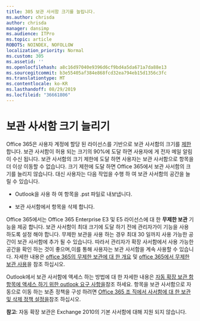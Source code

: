```yaml
---
title: 305 보관 사서함 크기를 늘립니다.
ms.author: chrisda
author: chrisda
manager: dansimp
ms.audience: ITPro
ms.topic: article
ROBOTS: NOINDEX, NOFOLLOW
localization_priority: Normal
ms.custom: 305
ms.assetid: ''
ms.openlocfilehash: a8c16d97040e9396d6cf9bd4a5da671a7da88e13
ms.sourcegitcommit: b3e55405af384e868fcd32ea794eb15d1356c3fc
ms.translationtype: MT
ms.contentlocale: ko-KR
ms.lasthandoff: 08/29/2019
ms.locfileid: "36661806"
---
```

# <a name="increase-the-archive-mailbox-size"></a>보관 사서함 크기 늘리기

Office 365은 사용자 계정에 할당 된 라이선스를 기반으로 보관 사서함의 크기를 [제한](https://docs.microsoft.com/office365/servicedescriptions/exchange-online-service-description/exchange-online-limits#mailbox-storage-limits) 합니다. 보관 사서함이 허용 되는 크기의 90%에 도달 하면 사용자에 게 전자 메일 알림이 수신 됩니다. 보관 사서함의 크기 제한에 도달 하면 사용자는 보관 사서함으로 항목을 더 이상 이동할 수 없습니다. 크기 제한에 도달 하면 Office 365에서 보관 사서함의 크기를 늘리지 않습니다. 대신 사용자는 다음 작업을 수행 하 여 보관 사서함의 공간을 늘릴 수 있습니다.

- Outlook을 사용 하 여 항목을 .pst 파일로 내보냅니다.

- 보관 사서함에서 항목을 삭제 합니다.

Office 365에서는 Office 365 Enterprise E3 및 E5 라이선스에 대 한 **무제한 보관** 기능을 제공 합니다. 보관 사서함이 최대 크기에 도달 하기 전에 관리자가이 기능을 사용 하도록 설정 해야 합니다. 무제한 보관을 사용 하는 경우 최대 30 일까지 사용 가능한 공간이 보관 사서함에 추가 될 수 있습니다. 따라서 관리자가 확장 사서함에서 사용 가능한 공간을 확인 하는 것이 좋으며,이를 통해 사용자는 보관 사서함을 계속 사용할 수 있습니다. 자세한 내용은 [office 365의 무제한 보관에 대 한 개요](https://docs.microsoft.com/office365/securitycompliance/unlimited-archiving) 및 [office 365에서 무제한 보관 사용](https://docs.microsoft.com/office365/securitycompliance/enable-unlimited-archiving)을 참조 하십시오.

Outlook에서 보관 사서함에 액세스 하는 방법에 대 한 자세한 내용은 [자동 확장 보관 함 항목에 액세스 하기 위한 outlook 요구 사항을](https://docs.microsoft.com/office365/securitycompliance/unlimited-archiving#outlook-requirements-for-accessing-items-in-an-auto-expanded-archive)참조 하세요. 항목을 보관 사서함으로 자동으로 이동 하는 보존 정책을 구성 하려면 [Office 365 조 직에서 사서함에 대 한 보관 및 삭제 정책 설정을](https://docs.microsoft.com/office365/securitycompliance/set-up-an-archive-and-deletion-policy-for-mailboxes)참조 하십시오.

**참고**: 자동 확장 보관은 Exchange 2010의 기본 사서함에 대해 지원 되지 않습니다.
